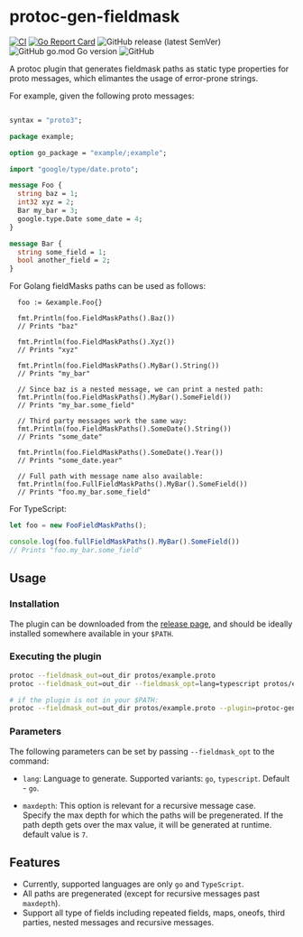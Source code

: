 # protoc-gen-fieldmask

[![CI](https://github.com/idodod/protoc-gen-fieldmask/actions/workflows/ci.yml/badge.svg)](https://github.com/idodod/protoc-gen-fieldmask/actions/workflows/ci.yml)
[![Go Report Card](https://goreportcard.com/badge/github.com/idodod/protoc-gen-fieldmask)](https://goreportcard.com/report/github.com/idodod/protoc-gen-fieldmask)
![GitHub release (latest SemVer)](https://img.shields.io/github/v/release/idodod/protoc-gen-fieldmask)
![GitHub go.mod Go version](https://img.shields.io/github/go-mod/go-version/idodod/protoc-gen-fieldmask)
![GitHub](https://img.shields.io/github/license/idodod/protoc-gen-fieldmask)

A protoc plugin that generates fieldmask paths as static type properties for proto messages, which elimantes the usage of error-prone strings.

For example, given the following proto messages:

```proto

syntax = "proto3";

package example;

option go_package = "example/;example";

import "google/type/date.proto";

message Foo {
  string baz = 1;
  int32 xyz = 2;
  Bar my_bar = 3;
  google.type.Date some_date = 4;
}

message Bar {
  string some_field = 1;
  bool another_field = 2;
}
```

For Golang fieldMasks paths can be used as follows:

```golang
  foo := &example.Foo{}

  fmt.Println(foo.FieldMaskPaths().Baz())
  // Prints "baz"
  
  fmt.Println(foo.FieldMaskPaths().Xyz())
  // Prints "xyz"

  fmt.Println(foo.FieldMaskPaths().MyBar().String())
  // Prints "my_bar"

  // Since baz is a nested message, we can print a nested path:
  fmt.Println(foo.FieldMaskPaths().MyBar().SomeField())
  // Prints "my_bar.some_field"

  // Third party messages work the same way:
  fmt.Println(foo.FieldMaskPaths().SomeDate().String())
  // Prints "some_date"

  fmt.Println(foo.FieldMaskPaths().SomeDate().Year())
  // Prints "some_date.year"
  
  // Full path with message name also available:
  fmt.Println(foo.FullFieldMaskPaths().MyBar().SomeField())
  // Prints "foo.my_bar.some_field"
```

For TypeScript:

```typescript
let foo = new FooFieldMaskPaths();

console.log(foo.fullFieldMaskPaths().MyBar().SomeField())
// Prints "foo.my_bar.some_field"
```

## Usage

### Installation

The plugin can be downloaded from the [release page](https://github.com/idodod/protoc-gen-fieldmask/releases/latest), and should be ideally installed somewhere available in your `$PATH`.

### Executing the plugin

```sh
protoc --fieldmask_out=out_dir protos/example.proto
protoc --fieldmask_out=out_dir --fieldmask_opt=lang=typescript protos/example.proto

# if the plugin is not in your $PATH:
protoc --fieldmask_out=out_dir protos/example.proto --plugin=protoc-gen-fieldmask=/path/to/protoc-gen-fieldmask
```

### Parameters

The following parameters can be set by passing `--fieldmask_opt` to the command:

* `lang`: Language to generate. Supported variants: `go`, `typescript`. Default - `go`.

* `maxdepth`: This option is relevant for a recursive message case.\
    Specify the max depth for which the paths will be pregenerated. If the path depth gets over the max value, it will be generated at runtime.
    default value is `7`.

## Features

*   Currently, supported languages are only `go` and `TypeScript`.
*   All paths are pregenerated (except for recursive messages past `maxdepth`).
*   Support all type of fields including repeated fields, maps, oneofs, third parties, nested messages and recursive messages.
